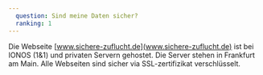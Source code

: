 ```yaml
---
  question: Sind meine Daten sicher?
  ranking: 1
---
```


Die Webseite [www.sichere-zuflucht.de](www.sichere-zuflucht.de) ist bei IONOS (1&1) und privaten Servern gehostet. Die Server stehen in Frankfurt am Main. Alle Webseiten sind sicher via SSL-zertifizikat verschlüsselt.
